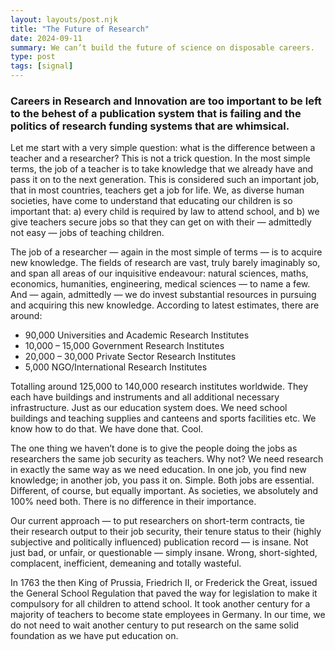 ```yaml
---
layout: layouts/post.njk
title: "The Future of Research"
date: 2024-09-11
summary: We can’t build the future of science on disposable careers.
type: post
tags: [signal]
---
```


### Careers in Research and Innovation are too important to be left to the behest of a publication system that is failing and the politics of research funding systems that are whimsical.


Let me start with a very simple question: what is the difference between a teacher and a researcher? This is not a trick question. In the most simple terms, the job of a teacher is to take knowledge that we already have and pass it on to the next generation. This is considered such an important job, that in most countries, teachers get a job for life. We, as diverse human societies, have come to understand that educating our children is so important that:
a) every child is required by law to attend school, and
b) we give teachers secure jobs so that they can get on with their — admittedly not easy — jobs of teaching children.

The job of a researcher — again in the most simple of terms — is to acquire new knowledge. The fields of research are vast, truly barely imaginably so, and span all areas of our inquisitive endeavour: natural sciences, maths, economics, humanities, engineering, medical sciences — to name a few. And — again, admittedly — we do invest substantial resources in pursuing and acquiring this new knowledge. According to latest estimates, there are around:
- 90,000 Universities and Academic Research Institutes
- 10,000 – 15,000 Government Research Institutes
- 20,000 – 30,000 Private Sector Research Institutes
- 5,000 NGO/International Research Institutes

Totalling around 125,000 to 140,000 research institutes worldwide. They each have buildings and instruments and all additional necessary infrastructure. Just as our education system does. We need school buildings and teaching supplies and canteens and sports facilities etc. We know how to do that. We have done that. Cool.

The one thing we haven’t done is to give the people doing the jobs as researchers the same job security as teachers. Why not? We need research in exactly the same way as we need education. In one job, you find new knowledge; in another job, you pass it on. Simple. Both jobs are essential. Different, of course, but equally important. As societies, we absolutely and 100% need both. There is no difference in their importance.

Our current approach — to put researchers on short-term contracts, tie their research output to their job security, their tenure status to their (highly subjective and politically influenced) publication record — is insane. Not just bad, or unfair, or questionable — simply insane. Wrong, short-sighted, complacent, inefficient, demeaning and totally wasteful.

In 1763 the then King of Prussia, Friedrich II, or Frederick the Great, issued the General School Regulation that paved the way for legislation to make it compulsory for all children to attend school. It took another century for a majority of teachers to become state employees in Germany. In our time, we do not need to wait another century to put research on the same solid foundation as we have put education on.
